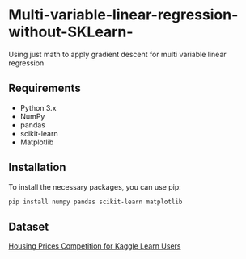 # Multi-variable-linear-regression-without-SKLearn-
Using just math to apply gradient descent for multi variable linear regression

## Requirements

- Python 3.x
- NumPy
- pandas
- scikit-learn
- Matplotlib

## Installation

To install the necessary packages, you can use pip:

```bash
pip install numpy pandas scikit-learn matplotlib
```
## Dataset

[Housing Prices Competition for Kaggle Learn Users](https://www.kaggle.com/competitions/home-data-for-ml-course)
